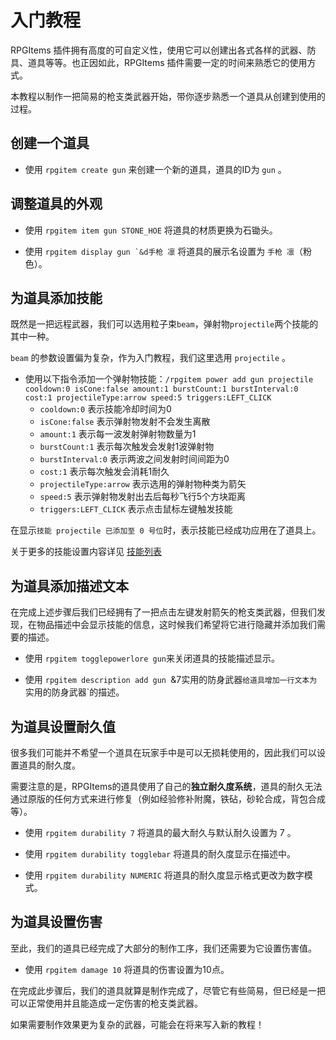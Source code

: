 # 入门教程

RPGItems 插件拥有高度的可自定义性，使用它可以创建出各式各样的武器、防具、道具等等。也正因如此，RPGItems 插件需要一定的时间来熟悉它的使用方式。

本教程以制作一把简易的枪支类武器开始，带你逐步熟悉一个道具从创建到使用的过程。

## 创建一个道具

- 使用 `rpgitem create gun` 来创建一个新的道具，道具的ID为 `gun` 。

## 调整道具的外观

- 使用 `rpgitem item gun STONE_HOE` 将道具的材质更换为石锄头。

- 使用 ```rpgitem display gun `&d手枪 凛``` 将道具的展示名设置为 `手枪 凛`（粉色）。

## 为道具添加技能

既然是一把远程武器，我们可以选用粒子束`beam`，弹射物`projectile`两个技能的其中一种。

`beam` 的参数设置偏为复杂，作为入门教程，我们这里选用 `projectile` 。

- 使用以下指令添加一个弹射物技能：`/rpgitem power add gun projectile cooldown:0 isCone:false amount:1 burstCount:1 burstInterval:0 cost:1 projectileType:arrow speed:5 triggers:LEFT_CLICK`
  - `cooldown:0` 表示技能冷却时间为0
  - `isCone:false` 表示弹射物发射不会发生离散
  - `amount:1` 表示每一波发射弹射物数量为1
  - `burstCount:1` 表示每次触发会发射1波弹射物
  - `burstInterval:0` 表示两波之间发射时间间距为0
  - `cost:1` 表示每次触发会消耗1耐久
  - `projectileType:arrow` 表示选用的弹射物种类为箭矢
  - `speed:5` 表示弹射物发射出去后每秒飞行5个方块距离
  - `triggers:LEFT_CLICK` 表示点击鼠标左键触发技能
  
 在显示`技能 projectile 已添加至 0 号位`时，表示技能已经成功应用在了道具上。
 
 关于更多的技能设置内容详见 [技能列表](powers.md)
 
 ## 为道具添加描述文本
 
 在完成上述步骤后我们已经拥有了一把点击左键发射箭矢的枪支类武器，但我们发现，在物品描述中会显示技能的信息，这时候我们希望将它进行隐藏并添加我们需要的描述。
 
 - 使用 `rpgitem togglepowerlore gun`来关闭道具的技能描述显示。
 
 - 使用 `rpgitem description add gun `&7实用的防身武器`给道具增加一行文本为`实用的防身武器`的描述。
 
 ## 为道具设置耐久值
 
很多我们可能并不希望一个道具在玩家手中是可以无损耗使用的，因此我们可以设置道具的耐久度。
 
需要注意的是，RPGItems的道具使用了自己的**独立耐久度系统**，道具的耐久无法通过原版的任何方式来进行修复（例如经验修补附魔，铁砧，砂轮合成，背包合成等）。

- 使用 `rpgitem durability 7` 将道具的最大耐久与默认耐久设置为 7 。

- 使用 `rpgitem durability togglebar` 将道具的耐久度显示在描述中。

- 使用 `rpgitem durability NUMERIC` 将道具的耐久度显示格式更改为数字模式。

## 为道具设置伤害

至此，我们的道具已经完成了大部分的制作工序，我们还需要为它设置伤害值。

- 使用 `rpgitem damage 10` 将道具的伤害设置为10点。

在完成此步骤后，我们的道具就算是制作完成了，尽管它有些简易，但已经是一把可以正常使用并且能造成一定伤害的枪支类武器。

如果需要制作效果更为复杂的武器，可能会在将来写入新的教程！
